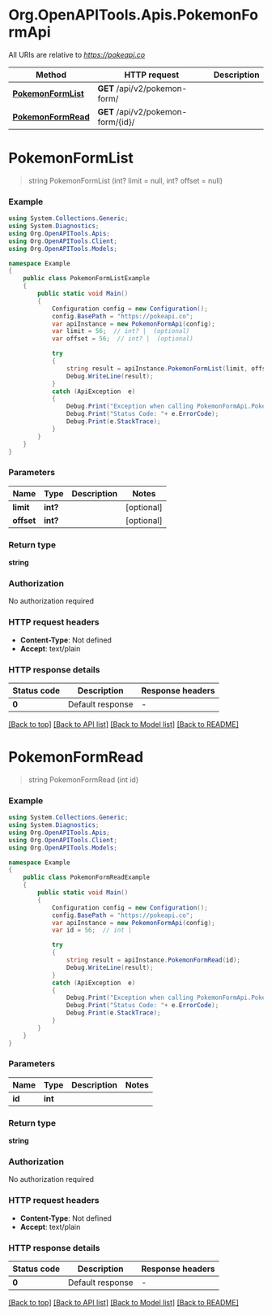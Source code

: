 # Org.OpenAPITools.Apis.PokemonFormApi

All URIs are relative to *https://pokeapi.co*

Method | HTTP request | Description
------------- | ------------- | -------------
[**PokemonFormList**](PokemonFormApi.md#pokemonformlist) | **GET** /api/v2/pokemon-form/ | 
[**PokemonFormRead**](PokemonFormApi.md#pokemonformread) | **GET** /api/v2/pokemon-form/{id}/ | 


<a name="pokemonformlist"></a>
# **PokemonFormList**
> string PokemonFormList (int? limit = null, int? offset = null)



### Example
```csharp
using System.Collections.Generic;
using System.Diagnostics;
using Org.OpenAPITools.Apis;
using Org.OpenAPITools.Client;
using Org.OpenAPITools.Models;

namespace Example
{
    public class PokemonFormListExample
    {
        public static void Main()
        {
            Configuration config = new Configuration();
            config.BasePath = "https://pokeapi.co";
            var apiInstance = new PokemonFormApi(config);
            var limit = 56;  // int? |  (optional) 
            var offset = 56;  // int? |  (optional) 

            try
            {
                string result = apiInstance.PokemonFormList(limit, offset);
                Debug.WriteLine(result);
            }
            catch (ApiException  e)
            {
                Debug.Print("Exception when calling PokemonFormApi.PokemonFormList: " + e.Message );
                Debug.Print("Status Code: "+ e.ErrorCode);
                Debug.Print(e.StackTrace);
            }
        }
    }
}
```

### Parameters

Name | Type | Description  | Notes
------------- | ------------- | ------------- | -------------
 **limit** | **int?**|  | [optional] 
 **offset** | **int?**|  | [optional] 

### Return type

**string**

### Authorization

No authorization required

### HTTP request headers

 - **Content-Type**: Not defined
 - **Accept**: text/plain


### HTTP response details
| Status code | Description | Response headers |
|-------------|-------------|------------------|
| **0** | Default response |  -  |

[[Back to top]](#) [[Back to API list]](../README.md#documentation-for-api-endpoints) [[Back to Model list]](../README.md#documentation-for-models) [[Back to README]](../README.md)

<a name="pokemonformread"></a>
# **PokemonFormRead**
> string PokemonFormRead (int id)



### Example
```csharp
using System.Collections.Generic;
using System.Diagnostics;
using Org.OpenAPITools.Apis;
using Org.OpenAPITools.Client;
using Org.OpenAPITools.Models;

namespace Example
{
    public class PokemonFormReadExample
    {
        public static void Main()
        {
            Configuration config = new Configuration();
            config.BasePath = "https://pokeapi.co";
            var apiInstance = new PokemonFormApi(config);
            var id = 56;  // int | 

            try
            {
                string result = apiInstance.PokemonFormRead(id);
                Debug.WriteLine(result);
            }
            catch (ApiException  e)
            {
                Debug.Print("Exception when calling PokemonFormApi.PokemonFormRead: " + e.Message );
                Debug.Print("Status Code: "+ e.ErrorCode);
                Debug.Print(e.StackTrace);
            }
        }
    }
}
```

### Parameters

Name | Type | Description  | Notes
------------- | ------------- | ------------- | -------------
 **id** | **int**|  | 

### Return type

**string**

### Authorization

No authorization required

### HTTP request headers

 - **Content-Type**: Not defined
 - **Accept**: text/plain


### HTTP response details
| Status code | Description | Response headers |
|-------------|-------------|------------------|
| **0** | Default response |  -  |

[[Back to top]](#) [[Back to API list]](../README.md#documentation-for-api-endpoints) [[Back to Model list]](../README.md#documentation-for-models) [[Back to README]](../README.md)

